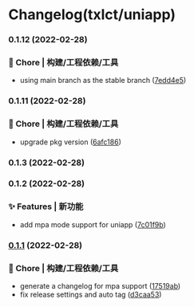 # Changelog(txlct/uniapp) 


### 0.1.12 (2022-02-28)


### 🚀 Chore | 构建/工程依赖/工具

* using main branch as the stable branch ([7edd4e5](https://github.com/txlct/uniapp/commit/7edd4e5966dd80fdb28d70554cb160ebcd1b64c3))

### 0.1.11 (2022-02-28)


### 🚀 Chore | 构建/工程依赖/工具

* upgrade pkg version ([6afc186](https://github.com/txlct/uniapp/commit/6afc1868b5fd944cefdccf3793dea9c2173d18c9))

### 0.1.3 (2022-02-28)

### 0.1.2 (2022-02-28)


### ✨ Features | 新功能

* add mpa mode support for uniapp ([7c01f9b](https://github.com/txlct/uniapp/commit/7c01f9b9c852a4552387cf4dcdbbaa4bfa06d590))

### [0.1.1](https://github.com/txlct/uniapp/compare/v2.0.0-31920210709003...v0.1.1) (2022-02-28)


### 🚀 Chore | 构建/工程依赖/工具

* generate a changelog for mpa support ([17519ab](https://github.com/txlct/uniapp/commit/17519ab7a40b9da50e44f6e7e2b49ee5cc645e93))
* fix release settings and auto tag ([d3caa53](https://github.com/txlct/uniapp/commit/d3caa53b88b1a414206e9828ba64227474ea042a))

